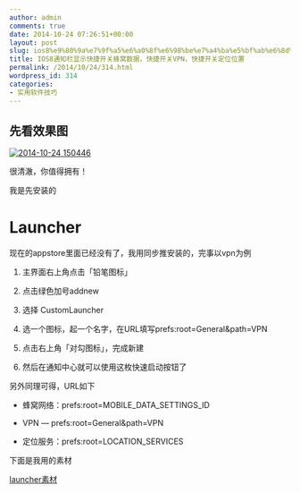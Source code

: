 ```yaml
---
author: admin
comments: true
date: 2014-10-24 07:26:51+00:00
layout: post
slug: ios8%e9%80%9a%e7%9f%a5%e6%a0%8f%e6%98%be%e7%a4%ba%e5%bf%ab%e6%8d%b7%e5%bc%80%e5%85%b3%e8%9c%82%e7%aa%9d%e6%95%b0%e6%8d%ae%ef%bc%8c%e5%bf%ab%e6%8d%b7%e5%bc%80%e5%85%b3vpn%ef%bc%8c%e5%bf%ab%e6%8d%b7
title: IOS8通知栏显示快捷开关蜂窝数据，快捷开关VPN，快捷开关定位位置
permalink: /2014/10/24/314.html
wordpress_id: 314
categories:
- 实用软件技巧
---
```


## **先看效果图**


[![2014-10-24 150446](http://akmumu-wordpress.stor.sinaapp.com/uploads/2014/10/2014-10-24-150446.png)](http://akmumu-wordpress.stor.sinaapp.com/uploads/2014/10/2014-10-24-150446.png)



很清澈，你值得拥有！

我是先安装的


# Launcher


现在的appstore里面已经没有了，我用同步推安装的，完事以vpn为例



	
  1. 主界面右上角点击「铅笔图标」

	
  2. 点击绿色加号addnew

	
  3. 选择 CustomLauncher

	
  4. 选一个图标，起一个名字，在URL填写prefs:root=General&path=VPN

	
  5. 点击右上角「对勾图标」，完成新建

	
  6. 然后在通知中心就可以使用这枚快速启动按钮了


另外同理可得，URL如下

	
  * 蜂窝网络：prefs:root=MOBILE_DATA_SETTINGS_ID

	
  * VPN — prefs:root=General&path=VPN

	
  * 定位服务：prefs:root=LOCATION_SERVICES


下面是我用的素材

[launcher素材](http://akmumu-wordpress.stor.sinaapp.com/uploads/2014/10/launcher素材.zip)
